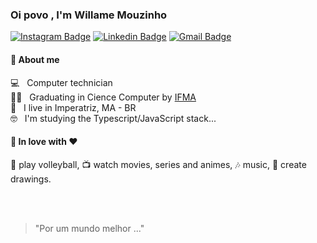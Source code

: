 
<h3>
 Oi povo
<!--  <img src="https://raw.githubusercontent.com/iampavangandhi/iampavangandhi/master/gifs/Hi.gif" width="30px"> -->
 , I'm Willame Mouzinho <br />
</h3>

<!-- Contact -->

[![Instagram Badge](https://img.shields.io/badge/-willamemouzinho-1e293b?logo=instagram&logoColor=white)](https://www.instagram.com/willamemouzinho) 
[![Linkedin Badge](https://img.shields.io/badge/-Willame%20Mouzinho-1e293b?logo=Linkedin&logoColor=white)](https://www.linkedin.com/in/willame-mouzinho-616a24223/) 
[![Gmail Badge](https://img.shields.io/badge/-willame.dev@gmail.com-1e293b?logo=Gmail&logoColor=white)](mailto:willame.dev@gmail.com)

<!-- About me -->
#### 🚀 About me
 💻 &nbsp; Computer technician
 <br/> 👨‍🎓 &nbsp; Graduating in Cience Computer by <a href="https://portal.ifma.edu.br/inicio/">IFMA</a>
 <br/> 📌 &nbsp; I live in Imperatriz, MA - BR
 <br/> 🤓 &nbsp; I'm studying the Typescript/JavaScript stack...
 <!--  <br/> :purple_heart: &nbsp; Buscando atuar com projetos em Back-end usando Node.js & Typescript
 <br/> :blush: &nbsp; 
 <br/> :computer: &nbsp; Minha stack: Node.js, Typescript, C#, .Net Core
 <br/> 💬  &nbsp; Sobre mim: Amo Desenvolver, Nerd de games como CS:GO, LoL e seriados no Netflix para passa tempo  -->

#### 💬 In love with ❤️

<p align="left">🏐 play volleyball, 📺 watch movies, series and animes, 🎶 music, 🎨 create drawings.</p>



<!--
### Oi povo 👋

# ⚡ Willame Mouzinho

**👨‍🎓 Estudante de Ciência da Computação** [@IFMA](https://portal.ifma.edu.br/inicio/).


[![Instagram Badge](https://img.shields.io/instagram/follow/willamemouzinho?color=%234fffff&label=%40willamemouzinho&logo=instagram&logoColor=white&style=for-the-badge)](https://instagram.com)
[![Twitter Badge](https://img.shields.io/twitter/follow/guilherme_rodz?color=%234fffff&label=%40guilherme_rodz&logo=twitter&logoColor=white&style=for-the-badge)](https://twitter.com)
[![Twitter Badge](https://img.shields.io/twitter/follow/guilherme_rodz?color=%234fffff&label=%40guilherme_rodz&logo=twitter&logoColor=white&style=for-the-badge)](https://twitter.com)
[![Instagram Badge](https://img.shields.io/badge/instagram--%2300EBEB?style=for-the-badge&logo=instagram&logoColor=white)](https://instagram.com/willamemouzinho)

- ⚡ Interessado em: _HTML_, _CSS_, _JS_, _Rect JS_, _React Native_, _Node.js_ e _Next.js_

- 📫 Como chegar até mim: mouzinhodebritowillame@gmail.com

- 🏐 Joga vôlei? Bora uma partida.

🚀 Instagram: [@willamemouzinho](https://www.instagram.com/willamemouzinho/)

-->
<br />
<br />

> "Por um mundo melhor ..."
